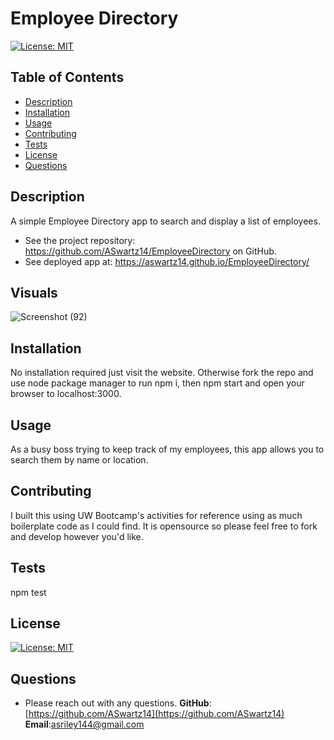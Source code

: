 # Employee Directory

[![License: MIT](https://img.shields.io/badge/License-MIT-yellow.svg)](https://opensource.org/licenses/MIT)

## Table of Contents

- [Description](#description)
- [Installation](#installation)
- [Usage](#usage)
- [Contributing](#contributing)
- [Tests](#test)
- [License](#license)
- [Questions](#questions)

## Description

A simple Employee Directory app to search and display a list of employees.

- See the project repository: https://github.com/ASwartz14/EmployeeDirectory on GitHub.
- See deployed app at: https://aswartz14.github.io/EmployeeDirectory/

## Visuals
![Screenshot (92)](https://user-images.githubusercontent.com/66501008/108611908-2e10ac80-7398-11eb-8361-dee0fd84f030.png)
## Installation

No installation required just visit the website. Otherwise fork the repo and use node package manager to run npm i, then npm start and open your browser to localhost:3000.

## Usage

As a busy boss trying to keep track of my employees, this app allows you to search them by name or location.

## Contributing

I built this using UW Bootcamp's activities for reference using as much boilerplate code as I could find. It is opensource so please feel free to fork and develop however you'd like.

## Tests

npm test

## License

[![License: MIT](https://img.shields.io/badge/License-MIT-yellow.svg)](https://opensource.org/licenses/MIT)

## Questions

- Please reach out with any questions.
  **GitHub**: [https://github.com/ASwartz14](https://github.com/ASwartz14)
  **Email**:asriley144@gmail.com
